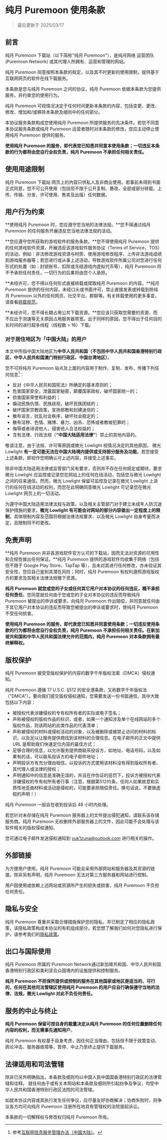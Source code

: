 # 纯月 Puremoon 使用条款

> 最后更新于 2025/03/17

## 前言

纯月 Puremoon 下载站（以下简称"纯月 Puremoon"），是纯月网络 运营团队 (Puremoon Network) 或其代理人所拥有、运营和管理的网站。

纯月 Puremoon 同意按照本条款的规定，以及其不时更新的使用限制，提供基于互联网网页的软件在线下载服务。

本条款是您与纯月 Puremoon 之间的协议，纯月 Puremoon 依据本条款为您提供服务，并约束您的使用行为。

纯月 Puremoon 可视情况决定于任何时间更新本条款的内容，包括变更、更改、修改、增加和/或移除本条款及细则中的任何部分。

本协议服务条款构成您使用纯月 Puremoon 所提供服务的先决条件。若您不同意本协议服务条款或纯月 Puremoon 运营者随时对本条款的修改，您应主动停止使用纯月 Puremoon 提供的服务。

**使用纯月 Puremoon 的服务，即代表您已知悉并同意本使用条款；一切违反本条款的行为都将由您自行全权负责，纯月 Puremoon 不承担任何相关责任。**

## 使用用途限制

纯月 Puremoon 下载站 网页上的内容只供私人及非商业使用。若事前未得到书面正式同意，您不可公开使用（包括但不限于公开复制、篡改、全部或部分转载、上传、传输、分发、许可使用、售卖及出版）任何数据。

## 用户行为约束

**使用纯月 Puremoon 时，您应遵守您当地的法律法规。**您不得通过纯月 Puremoon 的任何服务开展违反您当地法律法规的活动。

**您应遵守您所获取的游戏软件的服务条款。**您不得使用纯月 Puremoon 提供的任何游戏软件资源，开展违反该游戏软件服务协议（Terms of Service，TOS）的活动，例如：非法修改游戏资源与材质、使用游戏修改程序、上传非法游戏成绩到游戏服务器等；若您进行或从事上述活动，导致游戏软件所属公司对您进行任何形式的处置（如：封锁账号、扣除或冻结游戏内虚拟代币等），纯月 Puremoon 将不予承担任何责任，一切行为的后果将由您个人承担。

**未经许可，您不得以任何形式直接转载或爬取纯月 Puremoon 的内容。**纯月 Puremoon 提供的任何内容，未经口头或书面许可，禁止直接发表或转载到除纯月 Puremoon 以外的任何网页、社交平台、群聊等。有关转载使用的更多事宜，请查看[转载规范](repost)。

**未经许可，您不得长期占用公共下载资源。**您应该只获取您需要的资源，而不应出于测速等无关原因占用服务器带宽。出于同样的原因，您不得出于任何目的长时间的进行超多线程（线程数 > 16）下载。

### 对于居住地区为「中国大陆」的用户

本文中所指中国大陆地区为**中华人民共和国（不包括中华人民共和国香港特别行政区、中华人民共和国澳门特别行政区、中国台湾地区）**。

您不可将纯月 Puremoon 站点及上面的内容用于制作、复制、发布、传播下列任何信息[^1]：

- 反对《中华人民共和国宪法》所确定的基本原则的；
- 危害国家安全，泄露国家秘密，颠覆国家政权，破坏国家统一的；
- 损害国家荣誉和利益的；
- 煽动民族仇恨、民族歧视，破坏民族团结的；
- 破坏国家宗教政策，宣扬邪教和封建迷信的；
- 散布谣言，扰乱社会秩序，破坏社会稳定的；
- 散布淫秽、色情、赌博、暴力、凶杀、恐怖或者教唆犯罪的；
- 侮辱或者诽谤他人，侵害他人合法权益的；
- 含有法律、行政法规（**“中国大陆适用法律”**）禁止的其他内容的。

敬请注意，由于法规、许可等原因或微光 Lowlight 视情况决定的其他原因， 微光 Lowlight **有一定可能无法在中国大陆境内提供或支持部分服务及功能**。若您接受上述条款，即视作您明确认可上述内容，并接受上述事实。

除非中国大陆适用法律或监管部门另有要求，否则并不存在任何规定或期待，要求微光 Lowlight 应监控或记录您在网站上的任何在线活动，包括您与微光 Lowlight 之间的往来通信。然而，微光 Lowlight 保留可监控及记录在微光 Lowlight 上进行的任何在线活动的权利，而您在此明确同意微光 Lowlight 可记录您在微光 Lowlight 网页上的一切活动。

为遵守中国大陆适用法律法规与政策，以及相关主管部门对于建立未成年人防沉迷保护措施的要求，**微光 Lowlight 有可能会对网站的部分内容做出一定程度上的限制**，具体限制内容及范围将根据法律法规要求、以及微光 Lowlight 自身考量而决定，且限制将不时更改。

## 免责声明

**纯月 Puremoon 并非各游戏软件官方认可的下载站，因而无法对资源的可用性和合规性做出任何保证。**纯月 Puremoon 提供的游戏软件均收集于网络（包括但不限于 Google Play Store、TapTap 等），且未对其进行任何修改，亦未验证其安全性，您应自己鉴别其潜在风险；同时，纯月 Puremoon 有权利遵照游戏版权方的要求及其相关法律法规撤下资源。

**纯月 Puremoon 就您或您的子女或任何其它用户对本协议的任何违反，概不承担任何责任**。您同意就任何由于您或您的子女对本协议的违反而导致纯月 Puremoon 被提出的申诉或要求，向纯月 Puremoon 作出赔偿，并同意就任何由于其它用户对本协议的违反而导致您被提出的申诉或要求时，使纯月 Puremoon 不受任何损害。

**使用纯月 Puremoon 的服务，即代表您已知悉并同意使用条款；一切违反使用条款的行为都将由您自行全权负责，纯月 Puremoon 不承担任何相关责任。在新加坡共和国和中华人民共和国法律允许的范围内，纯月 Puremoon 对本条款拥有最终解释权。**


## 版权保护

纯月 Puremoon 接受受版权保护的内容的数字千年版权法案（DMCA）侵权通知。

纯月 Puremoon 遵循 17 U.S.C. §512 的安全港条款，又称数字千年版权法（"DMCA"）。要向我们提交版权侵权通知，您需要发送一份书面通信，其中大致包括以下内容：

- 被授权代表涉嫌侵权的专有权所有者的实际或电子签名；
- 声称被侵权的版权作品的标识，或者，如果一个通知涉及单个在线网站的多个版权作品，则该网站的此类作品的代表清单；
- 声称被侵权的材料或侵权活动的对象，以及被删除或被禁止访问的材料的标识，以及足以让服务提供商找到该材料的合理信息。在电子邮件的正文中提供 URL 是帮助我们快速定位内容的最佳方式；
- 足够合理的信息，以允许服务提供商联系投诉方，如地址、电话号码，以及如果有的话，可以联系投诉方的电子邮件地址；
- 声明投诉方有充分理由相信，以投诉的方式使用该材料没有得到版权所有者、其代理人或法律的授权；
- 声明通知中的信息是准确无误的，并且在作伪证的惩罚下，投诉方被授权代表涉嫌侵权的专有权所有者行事（注意，根据第512(f)条，任何人如果故意和实质性地歪曲材料或活动是侵权的，可能要承担赔偿责任。换句话说，不要做虚假的声明！）

纯月 Puremoon 一般会在收到投诉后 48 小时内处理。

若您针对未存储在纯月 Puremoon 服务器上的文件提出侵犯通知，请联系该存储服务商。纯月 Puremoon 无权删除外部服务器上的文件，因此可能不会处理与该软件相关的版权侵权通知。

您可通过电子邮件发送侵权通知到 yuk1zuna@outlook.com 进行相关的操作。

## 外部链接

为方便用户使用，纯月 Puremoon 可能会采用外部网站和服务器及其资源的链接。除非另有声明，纯月 Puremoon  无法对第三方服务器和网站进行控制。

用户因使用或依赖上述网站或资源所产生的损失或损害，纯月 Puremoon 不负担任何责任。

## 隐私与安全

纯月 Puremoon 尊重并采取合理措施保护您的隐私，并已制定了相应的隐私政策，该隐私政策构成本协议的有机组成部分。若您想了解我们如何对您隐私进行保护，请参考我们的[隐私政策](privacy)。

## 出口与国际使用

纯月 Puremoon 所属的 Puremoon Network通过新加坡共和国、中华人民共和国香港特别行政区和美利坚合众国境内的设施提供和控制服务。

**纯月 Puremoon 不担保所提供或控制的服务在其他国家或地区是适当的、可行的，任何在其他司法管辖区使用纯月 Puremoon 的用户应自行确保遵守当地的法律、法规，微光 Lowlight 对此不负任何责任。**

## 服务的中止与终止

**纯月 Puremoon 保留可按自身的裁量决定从纯月 Puremoon 的任何位置删除任何内容的权利，而无需事先通知用户**。

纯月 Puremoon 有权基于自身考虑，因任何正当理由，包括但不限于政策变动、舆论冲击、服务器故障等，暂停、中止乃至终止提供下载服务。

## 法律适用和司法管辖

除非已另外明确指出，本条款及细则均以中国人民中国国香港特别行政区的法律管辖和诠释。 就任何由于或有关本网站和本条款及细则所引起纷争及争议，均受中华人民共和国香港特别行政区法院的司法管辖。

如就本协议内容或其执行发生任何争议，应尽量友好协商解决；协商失败时，则争议各方均可向纯月 Puremoon 注册所在地具有管辖权的法院提起诉讼。

本条款的一切解释权与修改权归纯月 Puremoon 所有。

[^1]:参考[互联网信息服务管理办法（中国大陆）](http://www.gov.cn/gongbao/content/2011/content_1860864.htm)。

